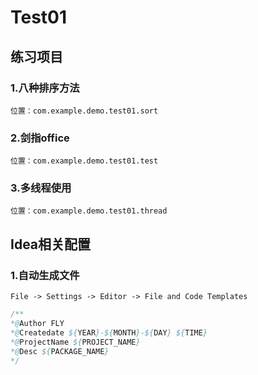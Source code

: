 # Test01
## 练习项目
### 1.八种排序方法 

    位置：com.example.demo.test01.sort

### 2.剑指office 
       
    位置：com.example.demo.test01.test

### 3.多线程使用 
       
    位置：com.example.demo.test01.thread
    
    
## Idea相关配置

### 1.自动生成文件
    File -> Settings -> Editor -> File and Code Templates   
```java
/**
*@Author FLY
*@Createdate ${YEAR}-${MONTH}-${DAY} ${TIME}
*@ProjectName ${PROJECT_NAME}
*@Desc ${PACKAGE_NAME}
*/
```